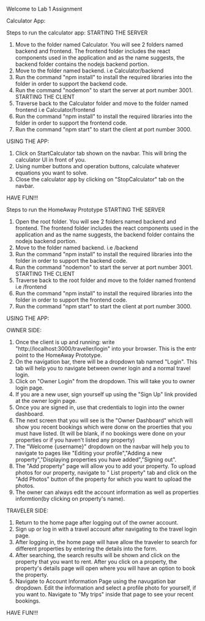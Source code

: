 Welcome to Lab 1 Assignment

Calculator App:

Steps to run the calculator app:
STARTING THE SERVER
1) Move to the folder named Calculator.
    You will see 2 folders named backend and frontend. The frontend folder includes the react components used in the application and as the name suggests, the backend folder contains the nodejs backend portion.
2) Move to the folder named backend. i.e Calculator/backend
3) Run the command "npm install" to install the required libraries into the folder in order to support the backend code.
4) Run the command "nodemon" to start the server at port number 3001.
STARTING THE CLIENT
1) Traverse back to the Calculator folder and move to the folder named frontend i.e Calculator/frontend
2) Run the command "npm install" to install the required libraries into the folder in order to support the frontend code.
3) Run the command "npm start" to start the client at port number 3000.

USING THE APP:
1) Click on StartCalculator tab shown on the navbar. This will bring the calculator UI in front of you.
2) Using number buttons and operation buttons, calculate whatever equations you want to solve.
3) Close the calculator app by clicking on "StopCalculator" tab on the navbar.

HAVE FUN!!!


Steps to run the HomeAway Prototype
STARTING THE SERVER
1) Open the root folder.
    You will see 2 folders named backend and frontend. The frontend folder includes the react components used in the application and as the name suggests, the backend folder contains the nodejs backend portion.
2) Move to the folder named backend. i.e /backend
3) Run the command "npm install" to install the required libraries into the folder in order to support the backend code.
4) Run the command "nodemon" to start the server at port number 3001.
STARTING THE CLIENT
1) Traverse back to the root folder and move to the folder named frontend i.e /frontend
2) Run the command "npm install" to install the required libraries into the folder in order to support the frontend code.
3) Run the command "npm start" to start the client at port number 3000.

USING THE APP:

OWNER SIDE:
1) Once the client is up and running: write "http://localhost:3000/traveller/login" into your browser. This is the entr point to the HomeAway Prototype.
2) On the navigation bar, there will be a dropdown tab named "Login". This tab will help you to navigate between owner login and a normal travel login.
3) Click on "Owner Login" from the dropdown. This will take you to owner login page.
4) If you are a new user, sign yourself up using the "Sign Up" link provided at the owner login page.
5) Once you are signed in, use that credentials to login into the owner dashboard.
6) The next screen that you will see is the "Owner Dashboard" which will show you recent bookings which were donw on the proerties that you must have listed. (It will be blank, if no bookings were done on your properties or if you haven't listed any property)
7) The "Welcome {username}" dropdown on the navbar will help you to navigate to pages like "Editing your profile","Adding a new property","Displaying properties you have added","Signing out".
8) The "Add property" page will allow you to add your property. To upload photos for our property, navigate to " List property" tab and click on the "Add Photos" button of the property for which you want to upload the photos.
9) The owner can always edit the account information as well as properties informtion(by clicking on property's name).

TRAVELER SIDE:
1) Return to the home page after logging out of the owner account.
2) Sign up or log in with a travel account after navigating to the travel login page.
3) After logging in, the home page will have allow the traveler to search for different properties by entering the details into the form. 
4) After searching, the search results will be shown and click on the property that you want to rent. After you click on a property, the property's details page will open where you will have an option to book the property.
5) Navigate to Account Information Page using the navugation bar dropdown. Edit the information and select a profile photo for yourself, if you want to. Navigate to "My trips" inside that page to see your recent bookings.

HAVE FUN!!!